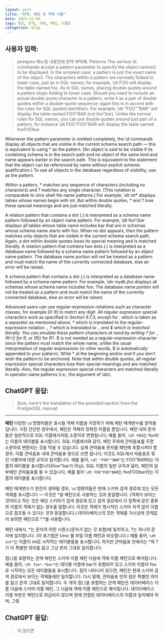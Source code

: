 ```yaml
---
layout: post
title: "번역: 패턴 및 객체 이름"
date: 2023-12-08
tags: [및, 번역, 객체, 패턴, 이름]
categories: blog
---
```


## 사용자 입력:
> postgres 매뉴얼 내용인데 번역 부탁해. Patterns
The various \d commands accept a pattern parameter to specify the object name(s) to be displayed. In the simplest case, a pattern is just the exact name of the object. The characters within a pattern are normally folded to lower case, just as in SQL names; for example, \dt FOO will display the table named foo. As in SQL names, placing double quotes around a pattern stops folding to lower case. Should you need to include an actual double quote character in a pattern, write it as a pair of double quotes within a double-quote sequence; again this is in accord with the rules for SQL quoted identifiers. For example, \dt "FOO""BAR" will display the table named FOO"BAR (not foo"bar). Unlike the normal rules for SQL names, you can put double quotes around just part of a pattern, for instance \dt FOO"FOO"BAR will display the table named fooFOObar.

Whenever the pattern parameter is omitted completely, the \d commands display all objects that are visible in the current schema search path — this is equivalent to using * as the pattern. (An object is said to be visible if its containing schema is in the search path and no object of the same kind and name appears earlier in the search path. This is equivalent to the statement that the object can be referenced by name without explicit schema qualification.) To see all objects in the database regardless of visibility, use *.* as the pattern.

Within a pattern, * matches any sequence of characters (including no characters) and ? matches any single character. (This notation is comparable to Unix shell file name patterns.) For example, \dt int* displays tables whose names begin with int. But within double quotes, * and ? lose these special meanings and are just matched literally.

A relation pattern that contains a dot (.) is interpreted as a schema name pattern followed by an object name pattern. For example, \dt foo*.*bar* displays all tables whose table name includes bar that are in schemas whose schema name starts with foo. When no dot appears, then the pattern matches only objects that are visible in the current schema search path. Again, a dot within double quotes loses its special meaning and is matched literally. A relation pattern that contains two dots (.) is interpreted as a database name followed by a schema name pattern followed by an object name pattern. The database name portion will not be treated as a pattern and must match the name of the currently connected database, else an error will be raised.

A schema pattern that contains a dot (.) is interpreted as a database name followed by a schema name pattern. For example, \dn mydb.*foo* displays all schemas whose schema name includes foo. The database name portion will not be treated as a pattern and must match the name of the currently connected database, else an error will be raised.

Advanced users can use regular-expression notations such as character classes, for example [0-9] to match any digit. All regular expression special characters work as specified in Section 9.7.3, except for . which is taken as a separator as mentioned above, * which is translated to the regular-expression notation .*, ? which is translated to ., and $ which is matched literally. You can emulate these pattern characters at need by writing ? for ., (R+|) for R*, or (R|) for R?. $ is not needed as a regular-expression character since the pattern must match the whole name, unlike the usual interpretation of regular expressions (in other words, $ is automatically appended to your pattern). Write * at the beginning and/or end if you don't wish the pattern to be anchored. Note that within double quotes, all regular expression special characters lose their special meanings and are matched literally. Also, the regular expression special characters are matched literally in operator name patterns (i.e., the argument of \do).

## ChatGPT 응답:
> Sure, here's the translation of the provided section from the PostgreSQL manual:

---

**패턴**
다양한 `\d` 명령어들은 표시될 객체 이름을 지정하기 위해 패턴 매개변수를 받아들입니다. 가장 간단한 경우에서, 패턴은 객체의 정확한 이름일 뿐입니다. 패턴 내의 문자들은 일반적으로 SQL 이름에서처럼 소문자로 변환됩니다; 예를 들어, `\dt FOO`는 foo라는 이름의 테이블을 표시합니다. SQL 이름에서와 같이, 패턴 주위에 큰따옴표를 두면 소문자로 변환되는 것을 막을 수 있습니다. 실제 큰따옴표 문자를 패턴에 포함시켜야 할 경우, 이를 큰따옴표 내에 큰따옴표 쌍으로 쓰면 됩니다; 이것도 SQL에서 따옴표로 묶인 식별자에 대한 규칙과 일치합니다. 예를 들어, `\dt "FOO""BAR"`는 FOO"BAR라는 이름의 테이블을 표시합니다(foor"bar가 아님). SQL 이름의 일반 규칙과 달리, 패턴의 일부에만 큰따옴표를 둘 수 있습니다, 예를 들어 `\dt FOO"FOO"BAR`는 fooFOObar라는 이름의 테이블을 표시합니다.

패턴 매개변수가 완전히 생략될 경우, `\d` 명령어들은 현재 스키마 검색 경로에 있는 모든 객체를 표시합니다 — 이것은 *을 패턴으로 사용하는 것과 동일합니다. (객체가 보이는 것이라고 하는 것은 해당 스키마가 검색 경로에 있고 검색 경로에서 더 앞쪽에 같은 종류와 이름의 객체가 없는 경우를 말합니다. 이것은 객체가 명시적인 스키마 자격 없이 이름으로 참조될 수 있다는 것과 동일합니다.) 데이터베이스의 모든 객체를 가시성에 관계없이 보려면 패턴으로 *.*를 사용합니다.

패턴 내에서, *는 문자의 어떤 시퀀스(문자가 없는 것 포함)에 일치하고, ?는 하나의 문자에 일치합니다. (이 표기법은 Unix 쉘 파일 이름 패턴과 비슷합니다.) 예를 들어, `\dt int*`는 이름이 int로 시작하는 테이블들을 표시합니다. 하지만 큰따옴표 안에서는 *와 ?가 이 특별한 의미를 잃고 그냥 문자 그대로 일치합니다.

점(.)을 포함하는 관계 패턴은 스키마 이름 패턴 다음에 객체 이름 패턴으로 해석됩니다. 예를 들어, `\dt foo*.*bar*`는 테이블 이름에 bar가 포함되어 있고 스키마 이름이 foo로 시작하는 모든 테이블들을 표시합니다. 점이 나타나지 않으면, 패턴은 현재 스키마 검색 경로에서 보이는 객체들에만 일치합니다. 다시 말해, 큰따옴표 안의 점은 특별한 의미를 잃고 문자 그대로 일치합니다. 두 개의 점(.)을 포함하는 관계 패턴은 데이터베이스 이름 다음에 스키마 이름 패턴, 그 다음에 객체 이름 패턴으로 해석됩니다. 데이터베이스 이름 부분은 패턴으로 취급되지 않으며 현재 연결된 데이터베이스의 이름과 일치해야 하며, 그렇

## ChatGPT 응답:
> 지 않으면

